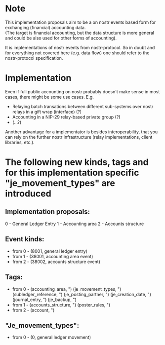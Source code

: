 # Note

This implementation proposals aim to be a on nostr events based form for exchanging (financial) accounting data.  
(The target is financial accounting, but the data structure is more general and could be also used for other forms of accounting).
  
It is implementations of nostr events from nostr-protocol. So in doubt and for everything not covered here (e.g. data flow) one should refer to the nostr-protocol specification. 

# Implementation

Even if full public accounting on nostr probably doesn't make sense in most cases, there might be some use cases.
E.g. 
- Relaying batch transations between different sub-systems over nostr relays in a gift wrap (interface) (?)
- Accounting in a NIP-29 relay-based private group (?)
- (...?)

Another advantage for a implementator is besides interoperability, that you can rely on the further nostr infrastructure (relay implementations, client libraries, etc.).

# The following new kinds, tags and for this implementation specific "je_movement_types" are introduced

## Implementation proposals:
0 - General Ledger Entry
1 - Accounting area
2 - Accounts structure

## Event kinds:
- from 0 -
(8001, general ledger entry)
- from 1 -
(38001, accounting area event)
- from 2 -
(38002, accounts structure event)

## Tags:
- from 0 -
(accounting_area, ")
(je_movement_types, ")
(subledger_reference, ")
(je_posting_partner, ")
(je_creation_date, ")
(journal_entry, ")
(je_backup, ")
- from 1 -
(accounts_structure, ")
(poster_rules, ")
- from 2 -
(account, ")

## "Je_movement_types":
- from 0 -
(0, general ledger movement)
